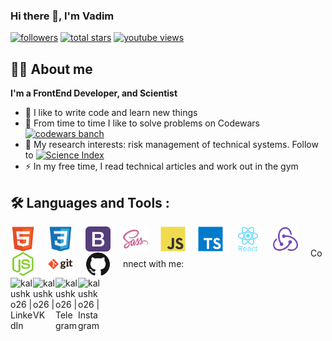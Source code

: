 ### Hi there 👋, I'm Vadim
   <p align="left">
      <a href="https://github.com/kalushko26?tab=followers" target="_blank" rel="noopener noreferrer">
         <img alt="followers" title="Follow me on Github" src="https://custom-icon-badges.demolab.com/github/followers/kalushko26?color=236ad3&labelColor=1155ba&style=for-the-badge&logo=person-add&label=Follow&logoColor=white"/></a>
      <a href="https://github.com/kalushko26?tab=repositories&sort=stargazers" target="_blank" rel="noopener noreferrer">
         <img alt="total stars" title="Total stars on GitHub" src="https://custom-icon-badges.demolab.com/github/stars/kalushko26?color=55960c&style=for-the-badge&labelColor=488207&logo=star"/></a>
      <a href="#" target="_blank" rel="noopener noreferrer">
         <img alt="youtube views" title="Total views on GitHub" src="https://komarev.com/ghpvc/?username=kalushko26&color=yellow&style=for-the-badge"/></a> 
   </p>

## :man_technologist: About me
<b> I'm a FrontEnd Developer, and Scientist </b>
<ul>
   <li>🤹 I like to write code and learn new things </li>
   <li>🤔 From time to time I like to solve problems on Codewars  
      <a href="https://www.codewars.com/users/kalushko_26" target=_blank rel="noopener noreferrer">
         <img alt="codewars banch" title="My Codewars" src="https://www.codewars.com/users/kalushko_26/badges/micro?theme=light"/></a>
   </li>
   <li>🔭 My research interests: risk management of technical systems. Follow to 
      <a href="https://elibrary.ru/author_counter_click.asp?id=1086891" target=_blank rel="noopener noreferrer">
         <img alr="eLibrary" title="Science Index"src="https://elibrary.ru/images/science_index.png"></a>
   </li>
   <li>⚡ In my free time, I read technical articles and work out in the gym </li>
</ul>

## :hammer_and_wrench: Languages and Tools :

<div>
  <a href="#">
    <img
      align="left"
      width="40"
      height="40"
      style="padding-right:20px"
      title="HTML5"
      alt="HTML"
      src="https://github.com/devicons/devicon/blob/master/icons/html5/html5-original.svg"
    />
  </a>
  <a href="#">
    <img
      align="left"
      width="40"
      height="40"
      style="padding-right:20px"
      title="CSS3"
      alt="CSS3"
      src="https://github.com/devicons/devicon/blob/master/icons/css3/css3-original.svg"
    />
  </a>
    <a href="#">
    <img
      align="left"
      width="40"
      height="40"
      style="padding-right:20px"
      title="Bootstrap 5"
      alt="Bootstrap 5"
      src="https://raw.githubusercontent.com/github/explore/80688e429a7d4ef2fca1e82350fe8e3517d3494d/topics/bootstrap/bootstrap.png"
    />
  </a>
       <a href="#">
    <img
      align="left"
      width="40"
      height="40"
      style="padding-right:20px"
      title="SASS"
      alt="SASS"
      src="https://raw.githubusercontent.com/github/explore/80688e429a7d4ef2fca1e82350fe8e3517d3494d/topics/sass/sass.png"
    />
  </a>
   <a href="#">
    <img
      align="left"
      width="40"
      height="40"
      style="padding-right:20px"
      title="JavaScript"
      alt="JavaScript"
      src="https://github.com/devicons/devicon/blob/master/icons/javascript/javascript-original.svg"
    />
  </a>
  <a href="#">
    <img
      align="left"
      width="40"
      height="40"
      style="padding-right:20px"
      title="TypeScript"
      alt="TypeScript"
      src="https://github.com/devicons/devicon/blob/master/icons/typescript/typescript-original.svg"
    />
  </a>
  <a href="#">
    <img
      align="left"
      width="40"
      height="40"
      style="padding-right:20px"
      title="React"
      alt="React"
      src="https://github.com/devicons/devicon/blob/master/icons/react/react-original-wordmark.svg"
    />
  </a>
  <a href="#">
    <img
      align="left"
      width="40"
      height="40"
      style="padding-right:20px"
      title="Redux"
      alt="Redux"
      src="https://github.com/devicons/devicon/blob/master/icons/redux/redux-original.svg"
    />
  </a>
  <a href="#">
    <img
      align="left"
      width="40"
      height="40"
      style="padding-right:20px"
      title="Node.js"
      alt="node.js"
      src="https://github.com/devicons/devicon/blob/master/icons/nodejs/nodejs-original.svg"
    />
  </a>
  <a href="#">
    <img
      align="left"
      width="40"
      height="40"
      style="padding-right:20px"
      title="Git"
      alt="Git"
      src="https://github.com/devicons/devicon/blob/master/icons/git/git-original-wordmark.svg"
    />
  </a>
  <a href="#">
    <img
      align="left"
      width="40"
      height="40"
      style="padding-right:20px"
      title="GitHub"
      alt="GitHub"
      src="https://github.com/devicons/devicon/blob/master/icons/github/github-original.svg"
    />
  </a>
</div>
</br>
</br>

<div>Connect with me:</div>

[<img align="left" alt="kalushko26 | LinkedIn" width="36px" src="https://raw.githubusercontent.com/gauravghongde/social-icons/9d939e1c5b7ea4a24ac39c3e4631970c0aa1b920/SVG/Color/LinkedIN.svg" />][linkedin]
[<img align="left" alt="kalushko26 | VK" width="36px" src="https://raw.githubusercontent.com/gauravghongde/social-icons/9d939e1c5b7ea4a24ac39c3e4631970c0aa1b920/SVG/Color/VK.svg" />][vk]
[<img align="left" alt="kalushko26 | Telegram" width="36px" src="https://raw.githubusercontent.com/gauravghongde/social-icons/9d939e1c5b7ea4a24ac39c3e4631970c0aa1b920/SVG/Color/Telegram.svg" />][telegram]
[<img align="left" alt="kalushko26 | Instagram" width="36px" src="https://raw.githubusercontent.com/gauravghongde/social-icons/9d939e1c5b7ea4a24ac39c3e4631970c0aa1b920/SVG/Color/Instagram.svg" />][instagram]
<br />

[linkedin]: https://www.linkedin.com/in/kalushko26/
[vk]: https://vk.com/kalushko_26
[telegram]: https://t.me/kalushko26
[instagram]: https://www.instagram.com/kalushko_26/

